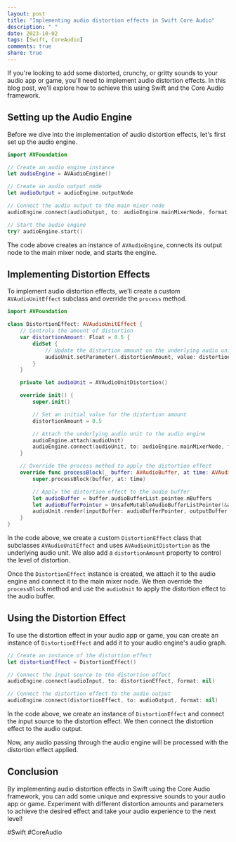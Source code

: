 ```yaml
---
layout: post
title: "Implementing audio distortion effects in Swift Core Audio"
description: " "
date: 2023-10-02
tags: [Swift, CoreAudio]
comments: true
share: true
---
```


If you're looking to add some distorted, crunchy, or gritty sounds to your audio app or game, you'll need to implement audio distortion effects. In this blog post, we'll explore how to achieve this using Swift and the Core Audio framework.

## Setting up the Audio Engine

Before we dive into the implementation of audio distortion effects, let's first set up the audio engine.

```swift
import AVFoundation

// Create an audio engine instance
let audioEngine = AVAudioEngine()

// Create an audio output node
let audioOutput = audioEngine.outputNode

// Connect the audio output to the main mixer node
audioEngine.connect(audioOutput, to: audioEngine.mainMixerNode, format: nil)

// Start the audio engine
try? audioEngine.start()
```

The code above creates an instance of `AVAudioEngine`, connects its output node to the main mixer node, and starts the engine.

## Implementing Distortion Effects

To implement audio distortion effects, we'll create a custom `AVAudioUnitEffect` subclass and override the `process` method.

```swift
import AVFoundation

class DistortionEffect: AVAudioUnitEffect {
    // Controls the amount of distortion
    var distortionAmount: Float = 0.5 {
        didSet {
            // Update the distortion amount on the underlying audio unit
            audioUnit.setParameter(.distortionAmount, value: distortionAmount, at: 0)
        }
    }

    private let audioUnit = AVAudioUnitDistortion()

    override init() {
        super.init()

        // Set an initial value for the distortion amount
        distortionAmount = 0.5

        // Attach the underlying audio unit to the audio engine
        audioEngine.attach(audioUnit)
        audioEngine.connect(audioUnit, to: audioEngine.mainMixerNode, format: nil)
    }

    // Override the process method to apply the distortion effect
    override func processBlock(_ buffer: AVAudioBuffer, at time: AVAudioTime) {
        super.processBlock(buffer, at: time)

        // Apply the distortion effect to the audio buffer
        let audioBuffer = buffer.audioBufferList.pointee.mBuffers
        let audioBufferPointer = UnsafeMutableAudioBufferListPointer(&audioBuffer)
        audioUnit.render(inputBuffer: audioBufferPointer, outputBuffer: audioBufferPointer, frameCount: buffer.frameLength)
    }
}
```

In the code above, we create a custom `DistortionEffect` class that subclasses `AVAudioUnitEffect` and uses `AVAudioUnitDistortion` as the underlying audio unit. We also add a `distortionAmount` property to control the level of distortion.

Once the `DistortionEffect` instance is created, we attach it to the audio engine and connect it to the main mixer node. We then override the `processBlock` method and use the `audioUnit` to apply the distortion effect to the audio buffer.

## Using the Distortion Effect

To use the distortion effect in your audio app or game, you can create an instance of `DistortionEffect` and add it to your audio engine's audio graph.

```swift
// Create an instance of the distortion effect
let distortionEffect = DistortionEffect()

// Connect the input source to the distortion effect
audioEngine.connect(audioInput, to: distortionEffect, format: nil)

// Connect the distortion effect to the audio output
audioEngine.connect(distortionEffect, to: audioOutput, format: nil)
```

In the code above, we create an instance of `DistortionEffect` and connect the input source to the distortion effect. We then connect the distortion effect to the audio output.

Now, any audio passing through the audio engine will be processed with the distortion effect applied.

## Conclusion

By implementing audio distortion effects in Swift using the Core Audio framework, you can add some unique and expressive sounds to your audio app or game. Experiment with different distortion amounts and parameters to achieve the desired effect and take your audio experience to the next level!

#Swift #CoreAudio